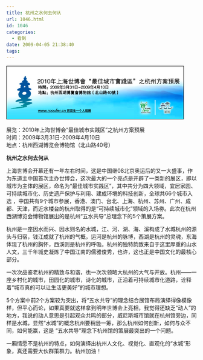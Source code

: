 ```yaml
---
title: 杭州之水何去何从
url: 1046.html
id: 1046
categories:
  - 看到
date: 2009-04-05 21:38:40
tags:
---
```


![](/images/attachments/month_0904/m200947213920.jpg)  
  
展览：2010年上海世博会“最佳城市实践区”之杭州方案预展  
时间：2009年3月31日-2009年4月10日  
地点：杭州西湖博览会博物馆（北山路40号）  
  

**杭州之水何去何从**

  
上海世博会开幕还有一年左右时间，这是中国继08北京奥运后的又一大盛事，作为东道主中国首次主办世博会，这次最大的一个亮点是开辟了一类新的展区，即以城市为主体的展区，命名为“最佳城市实践区”，其中共分为四大领域，宜居家园、可持续城市化、历史遗产保护与利用、建成环境的科技创新，全球共66个城市入选 ，中国共有9个城市参展，香港、澳门、台北、上海、杭州、苏州、广州、成都、天津，而近水楼台的杭州取得的是“可持续城市化”领域的入场劵。此次在杭州西湖博览会博物馆展出的是杭州“五水共导”总理念下的5个策展方案。  
  
杭州是一座因水而兴、因水则名的水城，江、河、湖、海、溪构成了水城杭州的源头与归宿，钱江成就了杭州的气概，运河是杭州的脉博，西湖是杭州的灵魂，东海体现了杭州的胸怀，西溪则是杭州的呼吸。杭州的独特韵致来自于这里厚重的山水人文，三千年城史凝炼了中国江南的儒雅俊秀，也许，这也正是中国文化的最核心部分。  
  
一次次品鉴老杭州的精致与和谐，也一次次领略大杭州的大气与开放。杭州——一座乡村化的城市，田园化的城市，诗化的城市，正沿着可持续城市化道路，诠释着“城市真的可以让生活更美好”的城市理想。  
  
5个方案中前2个方案较为突出，将“五水共导”的理念结合展馆布局演绎得像模像样，但平心而论，如果真要就这样拿到明年世博会上亮相，我觉得还缺乏“动人”的地方，我说的动人意思是引起观众共鸣的部分，威尼斯城市馆就在杭州馆旁边，同样是水城，显然“水城”的概念杭州要稍逊一筹，那么杭州如何创新，如何与众不同，如何能赢，这是 “五水共导”理念下杭州馆的策展最突出的一个问题。  
  
一厢情愿不是杭州的特点，如何演绎出杭州人文化、视觉化、直观化的“水城”形象，真还需要大伙群策群力。杭州加油！